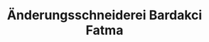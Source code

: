 ---
title: "Änderungsschneiderei Bardakci Fatma"
url: /fulda/aenderungsschneiderei-bardakci-fatma/
shop: Schneiderei
---